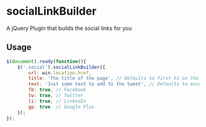 # socialLinkBuilder
A jQuery Plugin that builds the social links for you

## Usage
```javascript
$(document).ready(function(){
    $('.social').socialLinkBuilder({
        url: win.location.href,
        title: 'The title of the page', // Defaults to first h1 on the page
        text: 'Just some text to add to the tweet', // Defaults to excerpt of first paragraph on the page
        fb: true, // Facebook
        tw: true, // Twitter
        li: true, // LinkedIn
        gp: true  // Google Plus
    });
});
```
